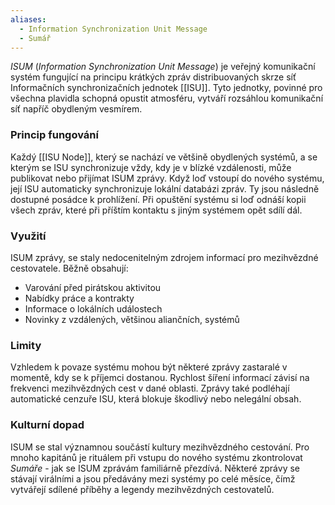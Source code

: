```yaml
---
aliases:
  - Information Synchronization Unit Message
  - Sumář
---
```

*ISUM* (*Information Synchronization Unit Message*) je veřejný komunikační systém fungující na principu krátkých zpráv distribuovaných skrze síť Informačních synchronizačních jednotek [[ISU]]. Tyto jednotky, povinné pro všechna plavidla schopná opustit atmosféru, vytváří rozsáhlou komunikační síť napříč obydleným vesmírem.

### Princip fungování
Každý [[ISU Node]], který se nachází ve většině obydlených systémů, a se kterým se ISU synchronizuje vždy, kdy je v blízké vzdálenosti, může publikovat nebo přijímat ISUM zprávy. Když loď vstoupí do nového systému, její ISU automaticky synchronizuje lokální databázi zpráv. Ty jsou následně dostupné posádce k prohlížení. Při opuštění systému si loď odnáší kopii všech zpráv, které při příštím kontaktu s jiným systémem opět sdílí dál.

### Využití
ISUM zprávy, se staly nedocenitelným zdrojem informací pro mezihvězdné cestovatele. Běžně obsahují:

- Varování před pirátskou aktivitou
- Nabídky práce a kontrakty
- Informace o lokálních událostech
- Novinky z vzdálených, většinou aliančních, systémů

### Limity
Vzhledem k povaze systému mohou být některé zprávy zastaralé v momentě, kdy se k příjemci dostanou. Rychlost šíření informací závisí na frekvenci mezihvězdných cest v dané oblasti. Zprávy také podléhají automatické cenzuře ISU, která blokuje škodlivý nebo nelegální obsah.

### Kulturní dopad
ISUM se stal významnou součástí kultury mezihvězdného cestování. Pro mnoho kapitánů je rituálem při vstupu do nového systému zkontrolovat *Sumáře* - jak se ISUM zprávám familiárně přezdívá. Některé zprávy se stávají virálními a jsou předávány mezi systémy po celé měsíce, čímž vytvářejí sdílené příběhy a legendy mezihvězdných cestovatelů.